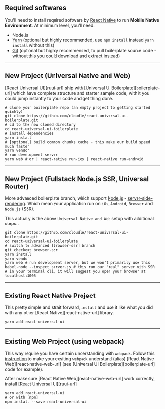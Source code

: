 ## Required softwares
You'll need to install required software by [React Native](https://facebook.github.io/react-native/docs/getting-started.html)
to run **Mobile Native Environment**. At minimum level, you'll need:

- [Node.js](https://nodejs.org)
- [Yarn](https://yarnpkg.com/en/) (optional but highly recommended, use `npm install` instead `yarn install` without this)
- [Git](https://git-scm.com/) (optional but highly recommended, to pull boilerplate source code - without this you could download and extract instead)

---

## New Project (Universal Native and Web)
[React Universal UI][ruui-url] ship with [Universal UI Boilerplate][boilerplate-url] which have complete structure
 and starter sample code, with it you could jump instantly to your code and get thing done.

```bash:basic-installation
# clone your boilerplate repo (an empty project to getting started quickly)
git clone https://github.com/cloudle/react-universal-ui-boilerplate.git
# cd to the new cloned directory
cd react-universal-ui-boilerplate
# install dependencies
yarn install
# [optional] build common chunks cache - this make our build speed much faster 
yarn vendor
# run development server
yarn web # or | react-native run-ios | react-native run-android 
```

---

## New Project (Fullstack Node.js SSR, Universal Router)
More advanced boilerplate branch, which support [Node.js](https://nodejs.org) - [server-side-rendering](https://medium.freecodecamp.org/what-exactly-is-client-side-rendering-and-hows-it-different-from-server-side-rendering-bd5c786b340d). Which mean your application run on `iOs`, `Android`, `Browser` and `Node.js` (SSR).  

This actually is the above `Universal Native and Web` setup with additional steps..

```bash:advanced-installation
git clone https://github.com/cloudle/react-universal-ui-boilerplate.git
cd react-universal-ui-boilerplate
# switch to advanced [browser-ssr] branch
git checkout browser-ssr
yarn install 
yarn vendor
yarn web # run development server, but we won't primarily use this 
babel-node --inspect server.js # this run our "real" server with SSR
# in your terminal cli, it will suggest you open your browser at localhost:3005
```

---
## Existing React Native Project
This pretty simple and strait forward, `install` and use it like what you did with any other [React Native][react-native-url] library.

```bash:exsting-native-installation
yarn add react-universal-ui
```

---

## Existing Web Project (using webpack)
This way require you have certain understanding with `webpack`. Follow this [instruction](https://github.com/necolas/react-native-web/blob/master/website/guides/getting-started.md#adding-to-an-existing-web-app)
to make your exsiting `webpack` understand (alias) [React Native Web][react-native-web-url]
(see [Universal UI Boilerplate][boilerplate-url] code for example).

After make sure [React Native Web][react-native-web-url] work correctly, install [React Universal UI][ruui-url]

```bash:exsting-native-installation
yarn add react-universal-ui
# or with [npm]
npm install --save react-universal-ui
```